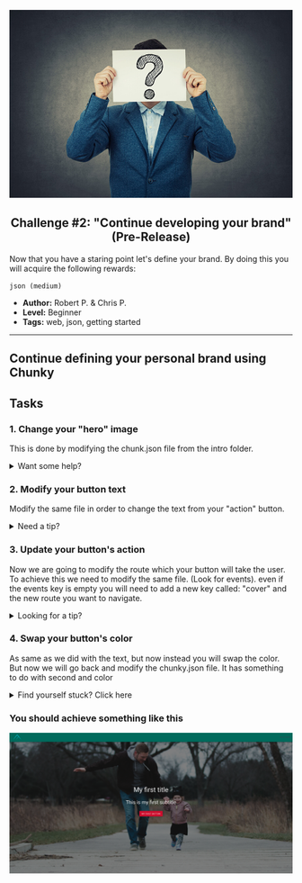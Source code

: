<p align="center">
  <img src ="../../img/brand.jpg" />
</p>

<p align="center">
  <h2 align="center"> Challenge #2: "Continue developing your brand" (Pre-Release)</h2>
</p>

Now that you have a staring point let's define your brand.
By doing this you will acquire the following rewards:
```$xslt
json (medium)
```


* **Author:** Robert P. & Chris P.
* **Level:** Beginner
* **Tags:** web, json, getting started

---

###

## Continue defining your personal brand using Chunky

## Tasks

### 1. Change your "hero" image

This is done by modifying the chunk.json file from the intro folder.

<details>
  <summary>Want some help?</summary>
  <br />
   <p> Look for the image key under cover. </p>
</details>

### 2. Modify your button text

Modify the same file in order to change the text from your "action" button.

<details>
  <summary>Need a tip?</summary>
  <br />
   <p> Look for the primaryActionTitle key under cover. </p>
</details>

### 3. Update your button's action

Now we are going to modify the route which your button will take the user. To achieve this we need to modify the same file. (Look for events). 
even if the events key is empty you will need to add a new key called: "cover" and the new route you want to navigate.

<details>
  <summary>Looking for a tip?</summary>
  <br />
   <p> Your events key should look like this:
     ```
      "events": {
        "cover": "local://something"
      },
     ```
   </p>
</details>

### 4. Swap your button's color

As same as we did with the text, but now instead you will swap the color. But now we will go back and modify the chunky.json file. 
It has something to do with second and color

<details>
  <summary>Find yourself stuck? Click here</summary>
  <br />
   <p> Check the key "secondaryColor" </p>
</details>



### You should achieve something like this

![final-preview][final-preview]

[final-preview]: ../../img/final-challenge-2.png
